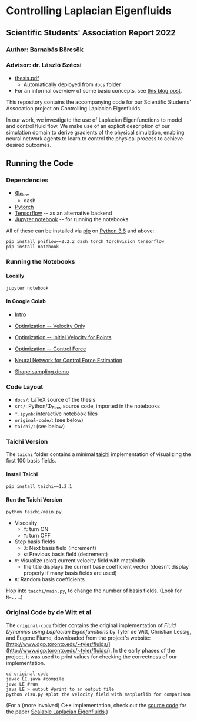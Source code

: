# Controlling Laplacian Eigenfluids
## Scientific Students' Association Report 2022
### Author: Barnabás Börcsök
### Advisor: dr. László Szécsi 

- [thesis.pdf](https://bobarna.github.io/eigenfluid-control/thesis.pdf)
    - Automatically deployed from `docs` folder
- For an informal overview of some basic concepts, see [this blog post](https://barnabasborcsok.com/posts/eigenfluid-control/).

This repository contains the accompanying code for our Scientific Students' 
Assocation project on Controlling Laplacian Eigenfluids.

In our work, we investigate the use of Laplacian Eigenfunctions to model and
control fluid flow. We make use of an explicit description of our simulation
domain to derive gradients of the physical simulation, enabling neural network
agents to learn to control the physical process to achieve desired outcomes.

## Running the Code

### Dependencies
- [Φ<sub>Flow</sub>](https://github.com/tum-pbs/PhiFlow)
    - dash
- [Pytorch](https://pytorch.org/)
- [Tensorflow](https://www.tensorflow.org/) -- as an alternative backend
- [Jupyter notebook](https://jupyter.org/install) -- for running the notebooks

All of these can be installed via [pip](https://pypi.org/project/pip/) on
[Python 3.6](https://www.python.org/downloads/) and above:
```
pip install phiflow==2.2.2 dash torch torchvision tensorflow
pip install notebook
```

### Running the Notebooks
#### Locally
```
jupyter notebook
```
#### In Google Colab
- [Intro](https://colab.research.google.com/github/bobarna/eigenfluid-control/blob/main/eigenfluid_intro.ipynb)
- [Optimization -- Velocity Only](https://colab.research.google.com/github/bobarna/eigenfluid-control/blob/main/eigenfluid-optimization-velocity-only.ipynb)
- [Optimization -- Initial Velocity for Points](https://colab.research.google.com/github/bobarna/eigenfluid-control/blob/main/eigenfluid-optimization-points.ipynb)
- [Optimization -- Control Force](https://colab.research.google.com/github/bobarna/eigenfluid-control/blob/main/eigenfluid-force-optimization.ipynb)
- [Neural Network for Control Force Estimation](https://colab.research.google.com/github/bobarna/eigenfluid-control/blob/main/network-training.ipynb)

- [Shape sampling demo](https://colab.research.google.com/github/bobarna/eigenfluid-control/blob/main/shape_samples_demo.ipynb)

### Code Layout
- `docs/`: LaTeX source of the thesis
- `src/`: Python/Φ<sub>Flow</sub> source code, imported in the notebooks
- `*.ipynb`: interactive notebook files
- `original-code/`: (see below)
- `taichi/`: (see below)

### Taichi Version
The `taichi` folder contains a minimal [taichi](https://docs.taichi-lang.org/)
implementation of visualizing the first 100 basis fields.

#### Install Taichi
```
pip install taichi==1.2.1
```

#### Run the Taichi Version
```
python taichi/main.py
```
- Viscosity
    - `Y`: turn ON
    - `T`: turn OFF 
- Step basis fields
    - `J`: Next basis field (increment)
    - `K`: Previous basis field (decrement)
- `V`: Visualize (plot) current velocity field with matplotlib
    - the title displays the current base coefficient vector (doesn't display
        properly if many basis fields are used)
- `R`: Random basis coefficients

Hop into `taichi/main.py`, to change the number of basis fields. 
(Look for `N=...`.)

### Original Code by de Witt et al 
The `original-code` folder contains the original implementation of *Fluid
Dynamics using Laplacian Eigenfunctions* by Tyler de Witt, Christian Lessig, and
Eugene Fiume, downloaded from the project's website:
[http://www.dgp.toronto.edu/~tyler/fluids/](http://www.dgp.toronto.edu/~tyler/fluids/).
In the early phases of the project, it was used to print values for checking the
correctness of our implementation.
```
cd original-code
javac LE.java #compile 
java LE #run 
java LE > output #print to an output file
python visu.py #plot the velocity field with matplotlib for comparison
```

(For a (more involved) C++ implementation, check out the [source
code](https://bitbucket.org/cqd123123/eigenfluidrelease/src/release/) for the
paper [Scalable Laplacian
Eigenfluids](https://w2.mat.ucsb.edu/qiaodong/SIG18-EigenFluid/index.html).)



